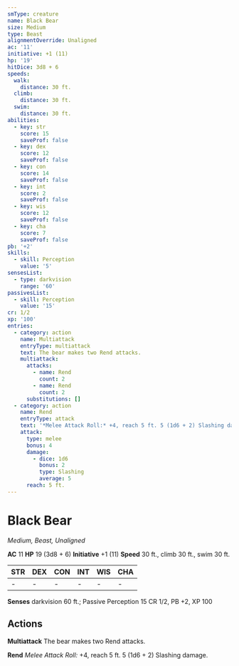 ```yaml
---
smType: creature
name: Black Bear
size: Medium
type: Beast
alignmentOverride: Unaligned
ac: '11'
initiative: +1 (11)
hp: '19'
hitDice: 3d8 + 6
speeds:
  walk:
    distance: 30 ft.
  climb:
    distance: 30 ft.
  swim:
    distance: 30 ft.
abilities:
  - key: str
    score: 15
    saveProf: false
  - key: dex
    score: 12
    saveProf: false
  - key: con
    score: 14
    saveProf: false
  - key: int
    score: 2
    saveProf: false
  - key: wis
    score: 12
    saveProf: false
  - key: cha
    score: 7
    saveProf: false
pb: '+2'
skills:
  - skill: Perception
    value: '5'
sensesList:
  - type: darkvision
    range: '60'
passivesList:
  - skill: Perception
    value: '15'
cr: 1/2
xp: '100'
entries:
  - category: action
    name: Multiattack
    entryType: multiattack
    text: The bear makes two Rend attacks.
    multiattack:
      attacks:
        - name: Rend
          count: 2
        - name: Rend
          count: 2
      substitutions: []
  - category: action
    name: Rend
    entryType: attack
    text: '*Melee Attack Roll:* +4, reach 5 ft. 5 (1d6 + 2) Slashing damage.'
    attack:
      type: melee
      bonus: 4
      damage:
        - dice: 1d6
          bonus: 2
          type: Slashing
          average: 5
      reach: 5 ft.
---
```


# Black Bear
*Medium, Beast, Unaligned*

**AC** 11
**HP** 19 (3d8 + 6)
**Initiative** +1 (11)
**Speed** 30 ft., climb 30 ft., swim 30 ft.

| STR | DEX | CON | INT | WIS | CHA |
| --- | --- | --- | --- | --- | --- |
| - | - | - | - | - | - |

**Senses** darkvision 60 ft.; Passive Perception 15
CR 1/2, PB +2, XP 100

## Actions

**Multiattack**
The bear makes two Rend attacks.

**Rend**
*Melee Attack Roll:* +4, reach 5 ft. 5 (1d6 + 2) Slashing damage.
